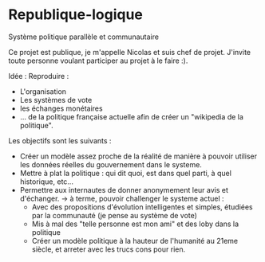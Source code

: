 # Republique-logique
Système politique parallèle et communautaire


Ce projet est publique, je m'appelle Nicolas et suis chef de projet. J'invite toute personne voulant participer au projet à le faire :).

Idée : 
Reproduire :
 - L'organisation
 - Les systèmes de vote
 - les échanges monétaires
 - ...
de la politique française actuelle afin de créer un "wikipedia de la politique".

Les objectifs sont les suivants : 
 - Créer un modèle assez proche de la réalité de manière à pouvoir utiliser les données réelles du gouvernement dans le systeme.
 - Mettre à plat la politique : qui dit quoi, est dans quel parti, à quel historique, etc...
 - Permettre aux internautes de donner anonymement leur avis et d'échanger.
 -> à terme, pouvoir challenger le systeme actuel :
      - Avec des propositions d'évolution intelligentes et simples, étudiées par la communauté (je pense au système de vote)
      - Mis à mal des "telle personne est mon ami" et des loby dans la politique
      - Créer un modèle politique à la hauteur de l'humanité au 21eme siècle, et arreter avec les trucs cons pour rien.
     
 
 
 
 
 
 
